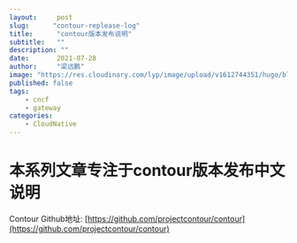 ```yaml
---
layout:     post 
slug:      "contour-replease-log"
title:      "contour版本发布说明"
subtitle:   ""
description: ""
date:       2021-07-28
author:     "梁远鹏"
image: "https://res.cloudinary.com/lyp/image/upload/v1612744351/hugo/blog.github.io/pexels-bruno-cervera-6032877.jpg"
published: false
tags:
    - cncf
    - gateway
categories: 
    - CloudNative
---    
```


# 本系列文章专注于contour版本发布中文说明  

Contour Github地址: [https://github.com/projectcontour/contour](https://github.com/projectcontour/contour)  

